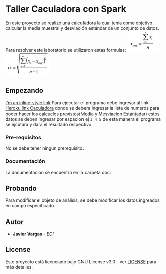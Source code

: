 # Taller Caculadora con Spark

En este proyecto se realizo una calculadora la cual tenia como objetivo   calcular la media muestral y desviación estándar de un conjunto de datos.
Para resolver este laboratorio se utilizaron estas formulas:
![formula1](Fotos/Capture.PNG)
![formula2](Fotos/Capture2.PNG)

 
## Empezando
[I'm an inline-style link](https://www.google.com)
Para ejecutar el programa debe ingresar al link [Heroku link Caculadora]([https://calm-fjord-26264.herokuapp.com/index](https://calm-fjord-26264.herokuapp.com/index) "Heroku Page") donde se debera ingresar la lista de numeros para poder hacer los calcuclos previstos(Media y Mesviacion Estantadar) estos datos se deben ingresar por espacion ej `3 4 5` de esta manera el programa se ejcutara y dara el resultado respectivo


### Pre-requisitos

No se debe tener ningun prerequisito.

### Documentación

La documentación se encuentra en la carpeta doc.


## Probando

Para modificar el objeto de análisis, se debe modificar los datos ingreados en campo especificado.

## Autor

* **Javier Vargas** - *ECI*

## License

Este proyecto está licenciado bajo GNU  License v3.0 - ver [LICENSE](LICENSE) para más detalles.
